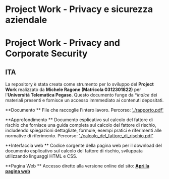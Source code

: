 # Project Work - Privacy e sicurezza aziendale
# Project Work - Privacy and Corporate Security

## ITA
La repository è stata creata come strumento per lo sviluppo del **Project Work** realizzato da **Michele Ragone (Matricola 0312301822)** per l'**Università Telematica Pegaso**. Questo documento funge da **indice* dei materiali presenti e fornisce un accesso immmediato ai contenuti depositati.

**Documento **
File che raccoglie l'intero lavoro.
Percorso: ['./rapporto.pdf'](./rapporto.pdf)

**Approfondimento **
Documento esplicativo sul calcolo del fattore di rischio che fornisce una guida completa sul calcolo del fattore di rischio, includendo spiegazioni dettagliate, formule, esempi pratici e riferimenti alle normative di riferimento.
Percorso: ['./calcolo_del_fattore_di_rischio.pdf'](./calcolo_del_fattore_di_rischio.pdf)

**Interfaccia web **
Codice sorgente della pagina web per il download del documento esplicativo sul calcolo del fattore di rischio, sviluppata utilizzando linguaggi HTML e CSS.

**Pagina Web **
Accesso diretto alla versione online del sito: **[Apri la pagina web](https://)**


